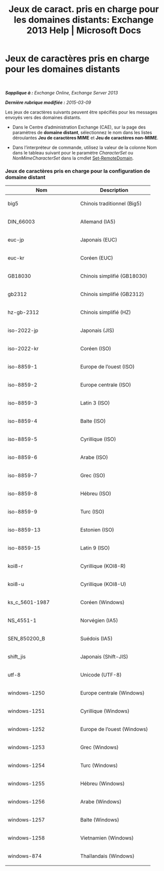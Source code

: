 ﻿---
title: 'Jeux de caract. pris en charge pour les domaines distants: Exchange 2013 Help | Microsoft Docs'
TOCTitle: Jeux de caractères pris en charge pour les domaines distants
ms:assetid: 66023a62-1fd3-4019-be2b-4e7147db148a
ms:mtpsurl: https://technet.microsoft.com/fr-fr/library/Aa998600(v=EXCHG.150)
ms:contentKeyID: 52057091
ms.date: 04/24/2018
mtps_version: v=EXCHG.150
ms.translationtype: HT
---

# Jeux de caractères pris en charge pour les domaines distants

 

_**Sapplique à :** Exchange Online, Exchange Server 2013_

_**Dernière rubrique modifiée :** 2015-03-09_

Les jeux de caractères suivants peuvent être spécifiés pour les messages envoyés vers des domaines distants.

  - Dans le Centre d’administration Exchange (CAE), sur la page des paramètres de **domaine distant**, sélectionnez le nom dans les listes déroulantes **Jeu de caractères MIME** et **Jeu de caractères non-MIME**.

  - Dans l’interpréteur de commande, utilisez la valeur de la colonne Nom dans le tableau suivant pour le paramètre *CharacterSet* ou *NonMimeCharacterSet* dans la cmdlet [Set-RemoteDomain](https://technet.microsoft.com/fr-fr/library/aa997857\(v=exchg.150\)).

### Jeux de caractères pris en charge pour la configuration de domaine distant

<table>
<colgroup>
<col style="width: 50%" />
<col style="width: 50%" />
</colgroup>
<thead>
<tr class="header">
<th>Nom</th>
<th>Description</th>
</tr>
</thead>
<tbody>
<tr class="odd">
<td><p>big5</p></td>
<td><p>Chinois traditionnel (Big5)</p></td>
</tr>
<tr class="even">
<td><p>DIN_66003</p></td>
<td><p>Allemand (IA5)</p></td>
</tr>
<tr class="odd">
<td><p>euc-jp</p></td>
<td><p>Japonais (EUC)</p></td>
</tr>
<tr class="even">
<td><p>euc-kr</p></td>
<td><p>Coréen (EUC)</p></td>
</tr>
<tr class="odd">
<td><p>GB18030</p></td>
<td><p>Chinois simplifié (GB18030)</p></td>
</tr>
<tr class="even">
<td><p>gb2312</p></td>
<td><p>Chinois simplifié (GB2312)</p></td>
</tr>
<tr class="odd">
<td><p>hz-gb-2312</p></td>
<td><p>Chinois simplifié (HZ)</p></td>
</tr>
<tr class="even">
<td><p>iso-2022-jp</p></td>
<td><p>Japonais (JIS)</p></td>
</tr>
<tr class="odd">
<td><p>iso-2022-kr</p></td>
<td><p>Coréen (ISO)</p></td>
</tr>
<tr class="even">
<td><p>iso-8859-1</p></td>
<td><p>Europe de l’ouest (ISO)</p></td>
</tr>
<tr class="odd">
<td><p>iso-8859-2</p></td>
<td><p>Europe centrale (ISO)</p></td>
</tr>
<tr class="even">
<td><p>iso-8859-3</p></td>
<td><p>Latin 3 (ISO)</p></td>
</tr>
<tr class="odd">
<td><p>iso-8859-4</p></td>
<td><p>Balte (ISO)</p></td>
</tr>
<tr class="even">
<td><p>iso-8859-5</p></td>
<td><p>Cyrillique (ISO)</p></td>
</tr>
<tr class="odd">
<td><p>iso-8859-6</p></td>
<td><p>Arabe (ISO)</p></td>
</tr>
<tr class="even">
<td><p>iso-8859-7</p></td>
<td><p>Grec (ISO)</p></td>
</tr>
<tr class="odd">
<td><p>iso-8859-8</p></td>
<td><p>Hébreu (ISO)</p></td>
</tr>
<tr class="even">
<td><p>iso-8859-9</p></td>
<td><p>Turc (ISO)</p></td>
</tr>
<tr class="odd">
<td><p>iso-8859-13</p></td>
<td><p>Estonien (ISO)</p></td>
</tr>
<tr class="even">
<td><p>iso-8859-15</p></td>
<td><p>Latin 9 (ISO)</p></td>
</tr>
<tr class="odd">
<td><p>koi8-r</p></td>
<td><p>Cyrillique (KOI8-R)</p></td>
</tr>
<tr class="even">
<td><p>koi8-u</p></td>
<td><p>Cyrillique (KOI8-U)</p></td>
</tr>
<tr class="odd">
<td><p>ks_c_5601-1987</p></td>
<td><p>Coréen (Windows)</p></td>
</tr>
<tr class="even">
<td><p>NS_4551-1</p></td>
<td><p>Norvégien (IA5)</p></td>
</tr>
<tr class="odd">
<td><p>SEN_850200_B</p></td>
<td><p>Suédois (IA5)</p></td>
</tr>
<tr class="even">
<td><p>shift_jis</p></td>
<td><p>Japonais (Shift-JIS)</p></td>
</tr>
<tr class="odd">
<td><p>utf-8</p></td>
<td><p>Unicode (UTF-8)</p></td>
</tr>
<tr class="even">
<td><p>windows-1250</p></td>
<td><p>Europe centrale (Windows)</p></td>
</tr>
<tr class="odd">
<td><p>windows-1251</p></td>
<td><p>Cyrillique (Windows)</p></td>
</tr>
<tr class="even">
<td><p>windows-1252</p></td>
<td><p>Europe de l’ouest (Windows)</p></td>
</tr>
<tr class="odd">
<td><p>windows-1253</p></td>
<td><p>Grec (Windows)</p></td>
</tr>
<tr class="even">
<td><p>windows-1254</p></td>
<td><p>Turc (Windows)</p></td>
</tr>
<tr class="odd">
<td><p>windows-1255</p></td>
<td><p>Hébreu (Windows)</p></td>
</tr>
<tr class="even">
<td><p>windows-1256</p></td>
<td><p>Arabe (Windows)</p></td>
</tr>
<tr class="odd">
<td><p>windows-1257</p></td>
<td><p>Balte (Windows)</p></td>
</tr>
<tr class="even">
<td><p>windows-1258</p></td>
<td><p>Vietnamien (Windows)</p></td>
</tr>
<tr class="odd">
<td><p>windows-874</p></td>
<td><p>Thaïlandais (Windows)</p></td>
</tr>
</tbody>
</table>

